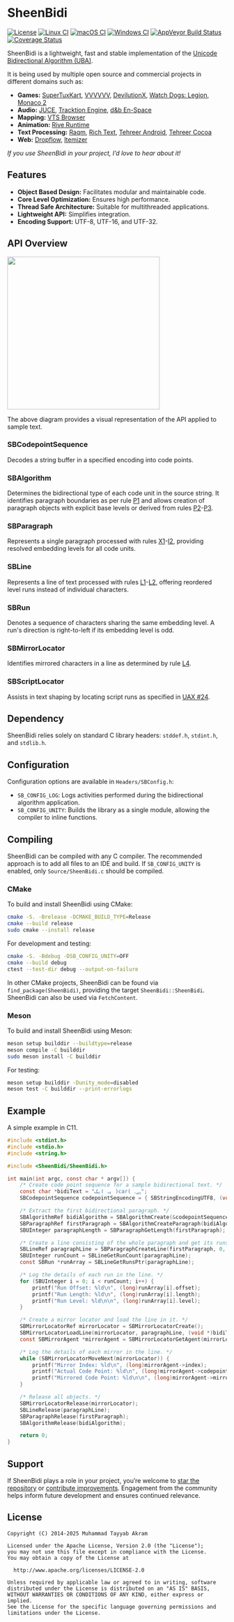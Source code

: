 # SheenBidi

[![License](https://img.shields.io/badge/License-Apache%202.0-blue.svg)](https://opensource.org/licenses/Apache-2.0)
[![Linux CI](https://github.com/Tehreer/SheenBidi/actions/workflows/linux.yml/badge.svg)](https://github.com/Tehreer/SheenBidi/actions/workflows/linux.yml)
[![macOS CI](https://github.com/Tehreer/SheenBidi/actions/workflows/macos.yml/badge.svg)](https://github.com/Tehreer/SheenBidi/actions/workflows/macos.yml)
[![Windows CI](https://github.com/Tehreer/SheenBidi/actions/workflows/windows.yml/badge.svg)](https://github.com/Tehreer/SheenBidi/actions/workflows/windows.yml)
[![AppVeyor Build Status](https://ci.appveyor.com/api/projects/status/k2vvegcdqsb9ld5a?svg=true)](https://ci.appveyor.com/project/mta452/sheenbidi)
[![Coverage Status](https://coveralls.io/repos/github/Tehreer/SheenBidi/badge.svg?branch=master)](https://coveralls.io/github/Tehreer/SheenBidi)

SheenBidi is a lightweight, fast and stable implementation of the [Unicode Bidirectional Algorithm (UBA)](https://unicode.org/reports/tr9/).

It is being used by multiple open source and commercial projects in different domains such as:
- **Games:** [SuperTuxKart](https://github.com/supertuxkart/stk-code), [VVVVVV](https://github.com/TerryCavanagh/VVVVVV), [DevilutionX](https://github.com/diasurgical/DevilutionX), [Watch Dogs: Legion](https://www.mobygames.com/game/152206/watch-dogs-legion/), [Monaco 2](https://www.mobygames.com/game/240348/monaco-2/)
- **Audio:** [JUCE](https://github.com/juce-framework/JUCE), [Tracktion Engine](https://github.com/Tracktion/tracktion_engine), [d&b En-Space](https://www.dbaudio.com/global/en/solutions/enabling-technologies/sound-design/en-space/)
- **Mapping:** [VTS Browser](https://github.com/melowntech/vts-browser-cpp)
- **Animation:** [Rive Runtime](https://github.com/rive-app/rive-runtime)
- **Text Processing:** [Raqm](https://github.com/HOST-Oman/libraqm), [Rich Text](https://github.com/forenoonwatch/rich-text), [Tehreer Android](https://github.com/Tehreer/Tehreer-Android), [Tehreer Cocoa](https://github.com/Tehreer/Tehreer-Cocoa)
- **Web:** [Dropflow](https://github.com/chearon/dropflow), [Itemizer](https://github.com/chearon/itemizer)

*If you use SheenBidi in your project, I’d love to hear about it!*

## Features
- **Object Based Design:** Facilitates modular and maintainable code.
- **Core Level Optimization:** Ensures high performance.
- **Thread Safe Architecture:** Suitable for multithreaded applications.
- **Lightweight API:** Simplifies integration.
- **Encoding Support:** UTF-8, UTF-16, and UTF-32.

## API Overview
<img src="https://user-images.githubusercontent.com/2664112/39663208-716af1c4-5088-11e8-855c-ababe3e58c58.png" width="350">

The above diagram provides a visual representation of the API applied to sample text.

### SBCodepointSequence
Decodes a string buffer in a specified encoding into code points.

### SBAlgorithm
Determines the bidirectional type of each code unit in the source string. It identifies paragraph boundaries as per rule [P1](https://www.unicode.org/reports/tr9/#P1) and allows creation of paragraph objects with explicit base levels or derived from rules [P2](https://www.unicode.org/reports/tr9/#P2)-[P3](https://www.unicode.org/reports/tr9/#P3).

### SBParagraph
Represents a single paragraph processed with rules [X1](https://www.unicode.org/reports/tr9/#X1)-[I2](https://www.unicode.org/reports/tr9/#I2), providing resolved embedding levels for all code units.

### SBLine
Represents a line of text processed with rules [L1](https://www.unicode.org/reports/tr9/#L1)-[L2](https://www.unicode.org/reports/tr9/#L2), offering reordered level runs instead of individual characters.

### SBRun
Denotes a sequence of characters sharing the same embedding level. A run's direction is right-to-left if its embedding level is odd.

### SBMirrorLocator
Identifies mirrored characters in a line as determined by rule [L4](https://www.unicode.org/reports/tr9/#L4).

### SBScriptLocator
Assists in text shaping by locating script runs as specified in [UAX #24](https://www.unicode.org/reports/tr24/).

## Dependency
SheenBidi relies solely on standard C library headers: `stddef.h`, `stdint.h`, and `stdlib.h`.

## Configuration
Configuration options are available in `Headers/SBConfig.h`:

- `SB_CONFIG_LOG`: Logs activities performed during the bidirectional algorithm application.
- `SB_CONFIG_UNITY`: Builds the library as a single module, allowing the compiler to inline functions.

## Compiling
SheenBidi can be compiled with any C compiler. The recommended approach is to add all files to an IDE and build. If `SB_CONFIG_UNITY` is enabled, only `Source/SheenBidi.c` should be compiled.

### CMake
To build and install SheenBidi using CMake:

```bash
cmake -S. -Brelease -DCMAKE_BUILD_TYPE=Release
cmake --build release
sudo cmake --install release
```

For development and testing:

```bash
cmake -S. -Bdebug -DSB_CONFIG_UNITY=OFF
cmake --build debug
ctest --test-dir debug --output-on-failure
```

In other CMake projects, SheenBidi can be found via `find_package(SheenBidi)`, providing the target `SheenBidi::SheenBidi`. SheenBidi can also be used via `FetchContent`.

### Meson
To build and install SheenBidi using Meson:

```bash
meson setup builddir --buildtype=release
meson compile -C builddir
sudo meson install -C builddir
```

For testing:

```bash
meson setup builddir -Dunity_mode=disabled
meson test -C builddir --print-errorlogs
```

## Example
A simple example in C11.

```c
#include <stdint.h>
#include <stdio.h>
#include <string.h>

#include <SheenBidi/SheenBidi.h>

int main(int argc, const char * argv[]) {
    /* Create code point sequence for a sample bidirectional text. */
    const char *bidiText = "یہ ایک )car( ہے۔";
    SBCodepointSequence codepointSequence = { SBStringEncodingUTF8, (void *)bidiText, strlen(bidiText) };

    /* Extract the first bidirectional paragraph. */
    SBAlgorithmRef bidiAlgorithm = SBAlgorithmCreate(&codepointSequence);
    SBParagraphRef firstParagraph = SBAlgorithmCreateParagraph(bidiAlgorithm, 0, INT32_MAX, SBLevelDefaultLTR);
    SBUInteger paragraphLength = SBParagraphGetLength(firstParagraph);

    /* Create a line consisting of the whole paragraph and get its runs. */
    SBLineRef paragraphLine = SBParagraphCreateLine(firstParagraph, 0, paragraphLength);
    SBUInteger runCount = SBLineGetRunCount(paragraphLine);
    const SBRun *runArray = SBLineGetRunsPtr(paragraphLine);

    /* Log the details of each run in the line. */
    for (SBUInteger i = 0; i < runCount; i++) {
        printf("Run Offset: %ld\n", (long)runArray[i].offset);
        printf("Run Length: %ld\n", (long)runArray[i].length);
        printf("Run Level: %ld\n\n", (long)runArray[i].level);
    }

    /* Create a mirror locator and load the line in it. */
    SBMirrorLocatorRef mirrorLocator = SBMirrorLocatorCreate();
    SBMirrorLocatorLoadLine(mirrorLocator, paragraphLine, (void *)bidiText);
    const SBMirrorAgent *mirrorAgent = SBMirrorLocatorGetAgent(mirrorLocator);

    /* Log the details of each mirror in the line. */
    while (SBMirrorLocatorMoveNext(mirrorLocator)) {
        printf("Mirror Index: %ld\n", (long)mirrorAgent->index);
        printf("Actual Code Point: %ld\n", (long)mirrorAgent->codepoint);
        printf("Mirrored Code Point: %ld\n\n", (long)mirrorAgent->mirror);
    }

    /* Release all objects. */
    SBMirrorLocatorRelease(mirrorLocator);
    SBLineRelease(paragraphLine);
    SBParagraphRelease(firstParagraph);
    SBAlgorithmRelease(bidiAlgorithm);

    return 0;
}
```

## Support
If SheenBidi plays a role in your project, you’re welcome to [star the repository](https://github.com/Tehreer/SheenBidi/stargazers) or [contribute improvements](https://github.com/Tehreer/SheenBidi/pulls). Engagement from the community helps inform future development and ensures continued relevance.

## License
```
Copyright (C) 2014-2025 Muhammad Tayyab Akram

Licensed under the Apache License, Version 2.0 (the "License");
you may not use this file except in compliance with the License.
You may obtain a copy of the License at

  http://www.apache.org/licenses/LICENSE-2.0

Unless required by applicable law or agreed to in writing, software
distributed under the License is distributed on an "AS IS" BASIS,
WITHOUT WARRANTIES OR CONDITIONS OF ANY KIND, either express or implied.
See the License for the specific language governing permissions and
limitations under the License.
```
